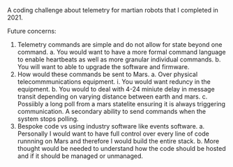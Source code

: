 A coding challenge about telemetry for martian robots that I completed in 2021.

Future concerns:
1. Telemetry commands are simple and do not allow for state beyond one command.
  a. You would want to have a more formal command language to enable heartbeats as well as more granular individual commands.
  b. You will want to able to upgrade the software and firmware.
2. How would these commands be sent to Mars.
  a. Over physical telecommmunications equipment.
    i. You would want reduncy in the equipment.
  b. You would to deal with 4-24 miniute delay in message transit depending on varying distance between earth and mars.
  c. Possiibly a long poll from a mars statelite ensuring it is always triggering communication. A secondary ability to send commands when the system stops polling.
4. Bespoke code vs using industry software like events software.
  a. Personally I would want to have full control over every line of code runnning on Mars and therefore I would build the entire stack.
  b. More thought would be needed to understand how the code should be hosted and if it should be managed or unmanaged. 
